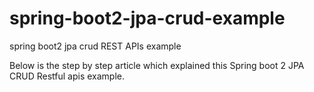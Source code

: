 # spring-boot2-jpa-crud-example
spring boot2 jpa crud REST APIs example


Below is the step by step article which explained this Spring boot 2 JPA CRUD Restful apis example.
